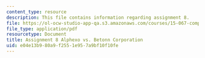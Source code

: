 ```yaml
---
content_type: resource
description: This file contains information regarding assignment 8.
file: https://ol-ocw-studio-app-qa.s3.amazonaws.com/courses/15-067-competitive-decision-making-and-negotiation-spring-2011/e04e13b980a9f2551e957a9bf10f10fe_MIT15_067S11_assgn08.pdf
file_type: application/pdf
resourcetype: Document
title: Assignment 8 Alphexo vs. Betonn Corporation
uid: e04e13b9-80a9-f255-1e95-7a9bf10f10fe
---
```

